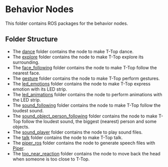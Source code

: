# Behavior Nodes

This folder contains ROS packages for the behavior nodes.

## Folder Structure

- The [dance](dance) folder contains the node to make T-Top dance.
- The [explore](explore) folder contains the node to make T-Top explore its surrounding.
- The [face_following](face_following) folder contains the node to make T-Top follow the nearest face.
- The [gesture](gesture) folder contains the node to make T-Top perform gestures.
- The [led_emotions](led_emotions) folder contains the node to make T-Top express emotion with its LED strip.
- The [led_animations](led_animations) folder contains the node to perform animations with the LED strip.
- The [sound_following](sound_following) folder contains the node to make T-Top follow the loudest sound.
- The [sound_object_person_following](sound_object_person_following) folder contains the node to make T-Top follow the loudest sound, the biggest (nearest) person and some objects.
- The [sound_player](sound_player) folder contains the node to play sound files.
- The [talk](talk) folder contains the node to make T-Top talk.
- The [piper_ros](piper_ros) folder contains the node to generate speech files with [Piper](https://github.com/rhasspy/piper).
- The [too_near_reaction](too_near_reaction) folder contains the node to move back the head when someone is too close to T-Top.

